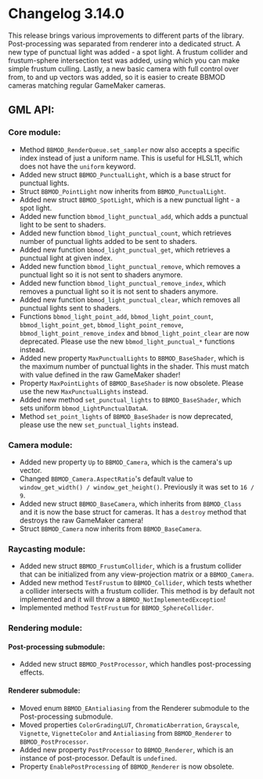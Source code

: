 # Changelog 3.14.0
This release brings various improvements to different parts of the library. Post-processing was separated from renderer into a dedicated struct. A new type of punctual light was added - a spot light. A frustum collider and frustum-sphere intersection test was added, using which you can make simple frustum culling. Lastly, a new basic camera with full control over from, to and up vectors was added, so it is easier to create BBMOD cameras matching regular GameMaker cameras.

## GML API:
### Core module:
* Method `BBMOD_RenderQueue.set_sampler` now also accepts a specific index instead of just a uniform name. This is useful for HLSL11, which does not have the `uniform` keyword.
* Added new struct `BBMOD_PunctualLight`, which is a base struct for punctual lights.
* Struct `BBMOD_PointLight` now inherits from `BBMOD_PunctualLight`.
* Added new struct `BBMOD_SpotLight`, which is a new punctual light - a spot light.
* Added new function `bbmod_light_punctual_add`, which adds a punctual light to be sent to shaders.
* Added new function `bbmod_light_punctual_count`, which retrieves number of punctual lights added to be sent to shaders.
* Added new function `bbmod_light_punctual_get`, which retrieves a punctual light at given index.
* Added new function `bbmod_light_punctual_remove`, which removes a punctual light so it is not sent to shaders anymore.
* Added new function `bbmod_light_punctual_remove_index`, which removes a punctual light so it is not sent to shaders anymore.
* Added new function `bbmod_light_punctual_clear`, which removes all punctual lights sent to shaders.
* Functions `bbmod_light_point_add`, `bbmod_light_point_count`, `bbmod_light_point_get`, `bbmod_light_point_remove`, `bbmod_light_point_remove_index` and `bbmod_light_point_clear` are now deprecated. Please use the new `bbmod_light_punctual_*` functions instead.
* Added new property `MaxPunctualLights` to `BBMOD_BaseShader`, which is the maximum number of punctual lights in the shader. This must match with value defined in the raw GameMaker shader!
* Property `MaxPointLights` of `BBMOD_BaseShader` is now obsolete. Please use the new `MaxPunctualLights` instead.
* Added new method `set_punctual_lights` to `BBMOD_BaseShader`, which sets uniform `bbmod_LightPunctualDataA`.
* Method `set_point_lights` of `BBMOD_BaseShader` is now deprecated, please use the new `set_punctual_lights` instead.

### Camera module:
* Added new property `Up` to `BBMOD_Camera`, which is the camera's up vector.
* Changed `BBMOD_Camera.AspectRatio`'s default value to `window_get_width() / window_get_height()`. Previously it was set to `16 / 9`.
* Added new struct `BBMOD_BaseCamera`, which inherits from `BBMOD_Class` and it is now the base struct for cameras. It has a `destroy` method that destroys the raw GameMaker camera!
* Struct `BBMOD_Camera` now inherits from `BBMOD_BaseCamera`.

### Raycasting module:
* Added new struct `BBMOD_FrustumCollider`, which is a frustum collider that can be initialized from any view-projection matrix or a `BBMOD_Camera`.
* Added new method `TestFrustum` to `BBMOD_Collider`, which tests whether a collider intersects with a frustum collider. This method is by default not implemented and it will throw a `BBMOD_NotImplementedException`!
* Implemented method `TestFrustum` for `BBMOD_SphereCollider`.

### Rendering module:
#### Post-processing submodule:
* Added new struct `BBMOD_PostProcessor`, which handles post-processing effects.

#### Renderer submodule:
* Moved enum `BBMOD_EAntialiasing` from the Renderer submodule to the Post-processing submodule.
* Moved properties `ColorGradingLUT`, `ChromaticAberration`, `Grayscale`, `Vignette`, `VignetteColor` and `Antialiasing` from `BBMOD_Renderer` to `BBMOD_PostProcessor`.
* Added new property `PostProcessor` to `BBMOD_Renderer`, which is an instance of post-processor. Default is `undefined`.
* Property `EnablePostProcessing` of `BBMOD_Renderer` is now obsolete.
